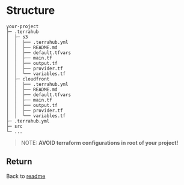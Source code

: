 # Structure

```text
your-project
├─ .terrahub
│  ├─ s3
│  │  ├── .terrahub.yml
│  │  ├── README.md
│  │  ├── default.tfvars
│  │  ├── main.tf
│  │  ├── output.tf
│  │  ├── provider.tf
│  │  └── variables.tf
│  ├─ cloudfront
│  │  ├── .terrahub.yml
│  │  ├── README.md
│  │  ├── default.tfvars
│  │  ├── main.tf
│  │  ├── output.tf
│  │  ├── provider.tf
│  │  └── variables.tf
├─ .terrahub.yml
├─ src
└─ ...
```

> NOTE: **AVOID terraform configurations in root of your project!**

## Return

Back to [readme](https://github.com/TerraHubCorp/terrahub/tree/a9d1822eae83783b84e5398738e2812effddc46d/docs/readme.md)

